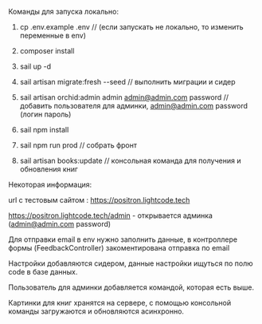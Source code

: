 Команды для запуска локально:

1) cp .env.example .env  // (если запускать не локально, то изменить переменные в env)

2) composer install

3) sail up -d

4) sail artisan migrate:fresh --seed  // выполнить миграции и сидер

5) sail artisan orchid:admin admin admin@admin.com password  // добавить пользователя для админки, admin@admin.com password (логин пароль)

6) sail npm install

7) sail npm run prod  // собрать фронт

8) sail artisan books:update  // консольная команда для получения и обновления книг



Некоторая информация:

url с тестовым сайтом : https://positron.lightcode.tech

https://positron.lightcode.tech/admin - открывается админка (admin@admin.com password)


Для отправки email в env нужно заполнить данные, в контроллере формы (FeedbackController) закоментирована отправка по email

Настройки добавляются сидером, данные настройки ищуться по полю code в базе данных.

Пользователь для админки добавляется командой, которая есть выше.

Картинки для книг хранятся на сервере, с помощью консольной команды загружаются и обновляются асинхронно.
